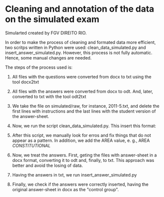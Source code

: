 
# Cleaning and annotation of the data on the simulated exam 

Simularted created by FGV DIREITO RIO.

In order to make the process of cleaning and formated data more
efficient, two scritps written in Python were used:
clean\_data\_simulated.py and insert\_answer\_simulated.py. However,
this process is not fully automatic.  Hence, some manual changes are
needed.

The steps of the process used is:

1. All files with the questions were converted from docx to txt using the tool
   docx2txt

2. All files with the answers were converted from docx to odt. And, later,
   converted to txt with the tool odt2txt

3. We take the file on simulated/raw, for instance, 2011-5.txt, and delete
   the first lines with instructions and the last lines with the student version
   of the answer-sheet.

4. Now, we  run the script clean\_data\_simulated.py. This  insert
   this format:


5. After this script, we  manually look for erros and fix things that do
   not appear as a pattern. In addition, we  add the AREA value, e. g.,
   AREA _CONSTITUTIONAL_

6. Now, we  treat the answers. First, geting the files with answer-sheet in
   a docx format, converting it to odt and, finally, to txt. This approach was
   better and avoid the losing of data.

7. Having the answers in txt, we  run insert\_answer\_simulated.py 

8. Finally, we  check if the answers were correctly inserted, having the
   original answer-sheet in docx as the "control group".
